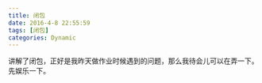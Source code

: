 ```yaml
---
title: 闭包
date: 2016-4-8 22:55:59
tags: [闭包]
categories: Dynamic
---
```


讲解了闭包，正好是我昨天做作业时候遇到的问题，那么我待会儿可以在弄一下。先娱乐一下。

